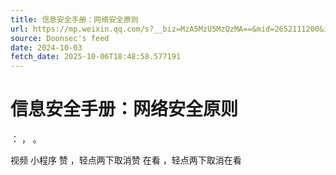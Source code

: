 ```yaml
---
title: 信息安全手册：网络安全原则
url: https://mp.weixin.qq.com/s?__biz=MzA5MzU5MzQzMA==&mid=2652111200&idx=2&sn=c5d703983474296e0b6178a4d49f9358
source: Doonsec's feed
date: 2024-10-03
fetch_date: 2025-10-06T18:48:58.577191
---
```


# 信息安全手册：网络安全原则

：
，
。

视频
小程序
赞
，轻点两下取消赞
在看
，轻点两下取消在看